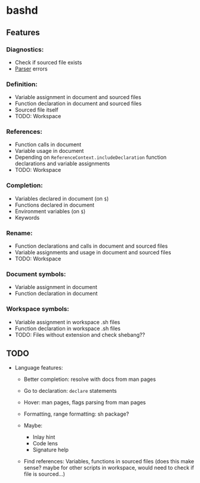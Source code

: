 # bashd

## Features

### Diagnostics:

- Check if sourced file exists
- [Parser](https://github.com/mvdan/sh/) errors

### Definition:

- Variable assignment in document and sourced files
- Function declaration in document and sourced files
- Sourced file itself
- TODO: Workspace

### References:

- Function calls in document
- Variable usage in document
- Depending on `ReferenceContext.includeDeclaration` function declarations and
  variable assignments
- TODO: Workspace

### Completion:

- Variables declared in document (on `$`)
- Functions declared in document
- Environment variables (on `$`)
- Keywords

### Rename:

- Function declarations and calls in document and sourced files
- Variable assignments and usage in document and sourced files
- TODO: Workspace

### Document symbols:

- Variable assignment in document
- Function declaration in document

### Workspace symbols:

- Variable assignment in workspace .sh files
- Function declaration in workspace .sh files
- TODO: Files without extension and check shebang??

## TODO

- Language features:
  - Better completion: resolve with docs from man pages
  - Go to declaration: `declare` statements
  - Hover: man pages, flags parsing from man pages
  - Formatting, range formatting: sh package?
  - Maybe:
    - Inlay hint
    - Code lens
    - Signature help

  - Find references: Variables, functions in sourced files (does this make
    sense? maybe for other scripts in workspace, would need to check if file is
    sourced...)
